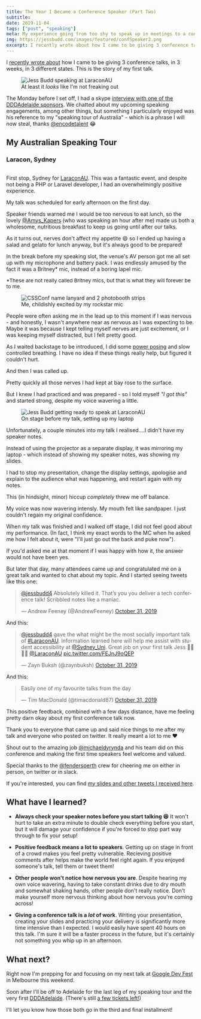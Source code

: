 ```yaml
---
title: The Year I Became a Conference Speaker (Part Two)
subtitle:
date: 2019-11-04
tags: ["post", "speaking"]
meta: My experience going from too shy to speak up in meetings to a conference speaker - Part Two
img: https://jessbudd.com/images/featured/confSpeaker2.png
excerpt: I recently wrote about how I came to be giving 3 conference talks, in 3 weeks, in 3 different states. This is the story of my first talk. The Monday before I set off...
---
```


<div class="twitter">
<p class="subtitle">I  <a href="/posts/the-year-i-became-conference-speaker"> recently wrote about</a> how I came to be giving 3 conference talks, in 3 weeks, in 3 different states. This is the story of my first talk.</p>

<figure>
<img src="/images/posts/laracon-speaking.jpg" alt="Jess Budd speaking at LaraconAU"/>
<figcaption>At least it <em>looks</em> like I'm not freaking out</figcaption>
</figure>

The Monday before I set off, I had a skype [interview with one of the DDDAdelaide sponsors](https://www.linkedin.com/pulse/coffee-catch-ups-jess-budd-simon-cook/). We chatted about my upcoming speaking engagements, among other things, but something I particularly enjoyed was his reference to my "speaking tour of Australia" - which is a phrase I will now steal, thanks [@encodetalent](https://twitter.com/encodetalent) :joy:

## My Australian Speaking Tour

### Laracon, Sydney

<!-- <figure> -->
<img src="/images/posts/laracon-stage.jpg" alt=""/>
<!-- <figcaption>Day 1 of LaraconAU</figcaption> -->
<!-- </figure> -->

First stop, Sydney for [LaraconAU](https://laracon.com.au/). This was a fantastic event, and despite not being a PHP or Laravel developer, I had an overwhelmingly positive experience.

My talk was scheduled for early afternoon on the first day.

Speaker friends warned me I would be too nervous to eat lunch, so the lovely [@Amys_Kapers](https://twitter.com/Amys_Kapers) (who was speaking an hour after me) made us both a wholesome, nutritious breakfast to keep us going until after our talks.

As it turns out, nerves don't affect my appetite :smile: so I ended up having a salad and gelato for lunch anyway, but it's always good to be prepared!

In the break before my speaking slot, the venue's AV person got me all set up with my microphone and battery pack. I was endlessly amused by the fact it was a Britney\* mic, instead of a boring lapel mic.

<p style="font-size:.85rem; margin-top: 0;">*These are not really called Britney mics, but that is what they will forever be to me.</p>

<figure>
<img src="/images/posts/laracon-mic.jpg" alt="CSSConf name lanyard and 2 photobooth strips"/>
<figcaption>Me, childishly excited by my rockstar mic</figcaption>
</figure>

People were often asking me in the lead up to this moment if I was nervous - and honestly, I wasn't anywhere near as nervous as I was expecting to be. Maybe it was because I kept telling myself nerves are just excitement, or I was keeping myself distracted, but I felt pretty good.

As I waited backstage to be introduced, I did some [power posing](https://www.youtube.com/watch?v=C4ACeoqEjeA) and slow controlled breathing. I have no idea if these things really help, but figured it couldn't hurt.

And then I was called up.

Pretty quickly all those nerves I had kept at bay rose to the surface.

But I knew I had practiced and was prepared - so I told myself _"I got this"_ and started strong, despite my voice wavering a little.

<figure>
<img src="/images/posts/laracon-setup.jpg" alt="Jess Budd getting ready to speak at LaraconAU"/>
<figcaption>On stage before my talk, setting up my laptop</figcaption>
</figure>

Unfortunately, a couple minutes into my talk I realised....I didn't have my speaker notes.

Instead of using the projector as a separate display, it was mirroring my laptop - which instead of showing my speaker notes, was showing my slides.

I had to stop my presentation, change the display settings, apologise and explain to the audience what was happening, and restart again with my notes.

This (in hindsight, minor) hiccup _completely_ threw me off balance.

My voice was now wavering intensly. My mouth felt like sandpaper. I just couldn't regain my original confidence.

When my talk was finished and I walked off stage, I did not feel good about my performance. (In fact, I think my exact words to the MC when he asked me how I felt about it, were "I'll just go out the back and puke now").

If you'd asked me at that moment if I was happy with how it, the answer would not have been yes.

But later that day, many attendees came up and congratulated me on a great talk and wanted to chat about my topic. And I started seeing tweets like this one:

<blockquote class="twitter-tweet"><p lang="en" dir="ltr"><a href="https://twitter.com/jessbudd4?ref_src=twsrc%5Etfw">@jessbudd4</a> Absolutely killed it. That’s you you deliver a tech conference talk! Scribbled notes like a maniac.</p>&mdash; Andrew Feeney (@AndrewFeeney) <a href="https://twitter.com/AndrewFeeney/status/1189755710608957441?ref_src=twsrc%5Etfw">October 31, 2019</a></blockquote> <script async src="https://platform.twitter.com/widgets.js" charset="utf-8"></script>

And this:

<blockquote class="twitter-tweet"><p lang="en" dir="ltr"><a href="https://twitter.com/jessbudd4?ref_src=twsrc%5Etfw">@jessbudd4</a> gave the what might be the most socially important talk of <a href="https://twitter.com/hashtag/LaraconAU?src=hash&amp;ref_src=twsrc%5Etfw">#LaraconAU</a>. Information learned here will help me assist with student accessibility at <a href="https://twitter.com/Sydney_Uni?ref_src=twsrc%5Etfw">@Sydney_Uni</a>. Great job on your first talk Jess 🙏🏽👍🏽 <a href="https://twitter.com/LaraconAU?ref_src=twsrc%5Etfw">@LaraconAU</a> <a href="https://t.co/FEJnJ9oQEP">pic.twitter.com/FEJnJ9oQEP</a></p>&mdash; Zayn Buksh (@zaynbuksh) <a href="https://twitter.com/zaynbuksh/status/1189757936047755264?ref_src=twsrc%5Etfw">October 31, 2019</a></blockquote> <script async src="https://platform.twitter.com/widgets.js" charset="utf-8"></script>

And this:

<!-- <blockquote class="twitter-tweet"><p lang="en" dir="ltr">Yessssssss! <a href="https://twitter.com/jessbudd4?ref_src=twsrc%5Etfw">@jessbudd4</a> is nailing her talk on accessibility at <a href="https://twitter.com/LaraconAU?ref_src=twsrc%5Etfw">@LaraconAU</a>. <br><br>Awesome content. Ya&#39;ll, how lucky are we to be learning from this amazing dev!!! 🙌 <a href="https://t.co/zfx9zHBCR0">pic.twitter.com/zfx9zHBCR0</a></p>&mdash; Patima™ 👸🏻 (@the_patima) <a href="https://twitter.com/the_patima/status/1189749689819615233?ref_src=twsrc%5Etfw">October 31, 2019</a></blockquote> <script async src="https://platform.twitter.com/widgets.js" charset="utf-8"></script> -->

<blockquote class="twitter-tweet"><p lang="en" dir="ltr">Easily one of my favourite talks from the day</p>&mdash; Tim MacDonald (@timacdonald87) <a href="https://twitter.com/timacdonald87/status/1189789577675821057?ref_src=twsrc%5Etfw">October 31, 2019</a></blockquote> <script async src="https://platform.twitter.com/widgets.js" charset="utf-8"></script>

This positive feedback, combined with a few days distance, have me feeling pretty darn okay about my first conference talk now.

Thank you to everyone that came up and said nice things to me after my talk and everyone who posted on twitter. It really meant a lot to me :heart:

Shout out to the amazing job [@michaeldyrynda](https://twitter.com/michaeldyrynda) and his team did on this conference and making the first time speakers feel welcome and valued.

Special thanks to the [@fendersperth](https://twitter.com/fendersperth) crew for cheering me on either in person, on twitter or in slack.

If you're interested, you can find [my slides and other tweets I received here](http://bit.ly/2WHANxd).

## What have I learned?

- **Always check your speaker notes before you start talking :laughing:** It won't hurt to take an extra minute to double check everything before you start, but it will damage your confidence if you're forced to stop part way through to fix your setup!

- **Positive feedback means a lot to speakers**. Getting up on stage in front of a crowd makes you feel pretty vulnerable. Recieving positive comments after helps make the world feel right again. If you enjoyed someone's talk, tell them or tweet them!

- **Other people won't notice how nervous you are**. Despite hearing my own voice wavering, having to take constant drinks due to dry mouth and somewhat shaking hands, other people don't really notice. Don't make yourself more nervous thinking about how nervous you're coming across!

- **Giving a conference talk is a _lot_ of work**. Writing your presentation, creating your slides and practicing your delivery is significantly more time intensive than I expected. I would easily have spent 40 hours on this talk. I'm sure it will be a faster process in the future, but it's certainly not something you whip up in an afternoon.

## What next?

Right now I'm prepping for and focusing on my next talk at [Google Dev Fest](https://www.gdgmelbourne.com/devfest) in Melbourne this weekend.

Soon after I'll be off to Adelaide for the last leg of my speaking tour and the very first [DDDAdelaide](https://www.dddadelaide.com/). (There's still [a few tickets left!](https://www.dddadelaide.com/tickets))

I'll let you know how those both go in the third and final installment!

<!-- I'm definitely keen to continue public speaking and would love to add international conference speaker to my bio in 2020! -->

<!-- Due to the big commitment of preparing, travelling and taking time off work to give a talk, I'll be selective on which and how many conferences I submit to. Community events that are outside my city will probably be off the list for a while due to the cost involved. -->

</div>
